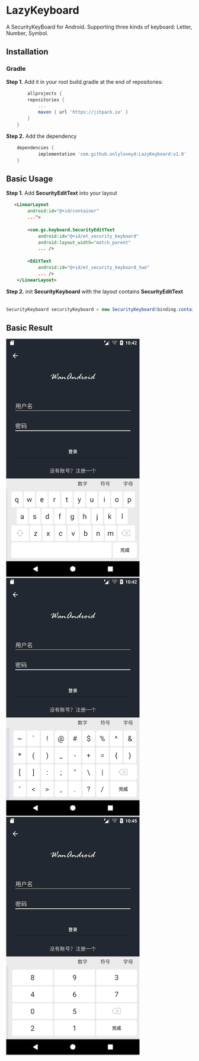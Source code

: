 # LazyKeyboard
A SecurityKeyBoard for Android. Supporting three kinds of keyboard:
Letter, Number, Symbol.

## Installation
### Gradle
**Step 1.** Add it in your root build.gradle at the end of repositories:
```groovy
        allprojects {
		repositories {
			...
			maven { url 'https://jitpack.io' }
		}
	}
``` 
**Step 2.** Add the dependency
```groovy
	dependencies {
	        implementation 'com.github.onlyloveyd:LazyKeyboard:v1.0'
	}
```

## Basic Usage
**Step 1.** Add **SecurityEditText** into your layout
```xml
   <LinearLayout
        android:id="@+id/container"
        ...">

        <com.gs.keyboard.SecurityEditText
            android:id="@+id/et_security_keyboard"
            android:layout_width="match_parent"
            ... />

        <EditText
            android:id="@+id/et_security_keyboard_two"
            ... />
    </LinearLayout>
```
**Step 2.** init **SecurityKeyboard** with the layout contains **SecurityEditText**
```java

SecurityKeyboard securityKeyboard = new SecurityKeyboard(binding.container);

```

## Basic Result
![letter](screenshot/letter.png)
![symbol](screenshot/symbol.png)
![number](screenshot/number.png)
